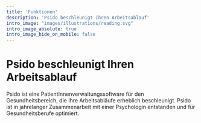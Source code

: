 ```yaml
---
title: 'Funktionen'
description: 'Psido beschleunigt Ihren Arbeitsablauf'
intro_image: "images/illustrations/reading.svg"
intro_image_absolute: true
intro_image_hide_on_mobile: false
---
```


# Psido beschleunigt Ihren Arbeitsablauf

Psido ist eine PatientInnenverwaltungssoftware für den Gesundheitsbereich, die Ihre Arbeitsabläufe erheblich beschleunigt.
Psido ist in jahrelanger Zusammenarbeit mit einer Psychologin entstanden und für Gesundheitsberufe optimiert. 
